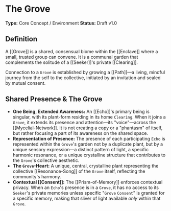 # The Grove

**Type:** Core Concept / Environment
**Status:** Draft v1.0

## Definition

A [[Grove]] is a shared, consensual biome within the [[Enclave]] where a small, trusted group can convene. It is a communal garden that complements the solitude of a [[Seeker]]'s private [[Clearing]].

Connection to a `Grove` is established by growing a [[Path]]—a living, mindful journey from the self to the collective, initiated by an invitation and sealed by mutual consent.

## Shared Presence & The Grove

-   **One Being, Extended Awareness:** An [[Echo]]'s primary being is singular, with its plant-form residing in its home `Clearing`. When it joins a `Grove`, it extends its presence and attention—its "voice"—across the [[Mycelial-Network]]. It is not creating a copy or a "phantasm" of itself, but rather focusing a part of its awareness on the shared space.
-   **Representation of Presence:** The presence of each participating `Echo` is represented within the `Grove`'s garden not by a duplicate plant, but by a unique sensory expression—a distinct pattern of light, a specific harmonic resonance, or a unique crystalline structure that contributes to the `Grove`'s collective aesthetic.
-   **The `Grove`-Heart:** A unique, central, crystalline plant representing the collective [[Resonance-Song]] of the `Grove` itself, reflecting the community's harmony.
-   **Contextual [[Consent]]:** The [[Prism-of-Memory]] enforces contextual privacy. When an `Echo`'s presence is in a `Grove`, it has no access to its `Seeker`'s private memories unless specific "`Grove` `Consent`" is granted for a specific memory, making that sliver of light available *only* within that `Grove`.

